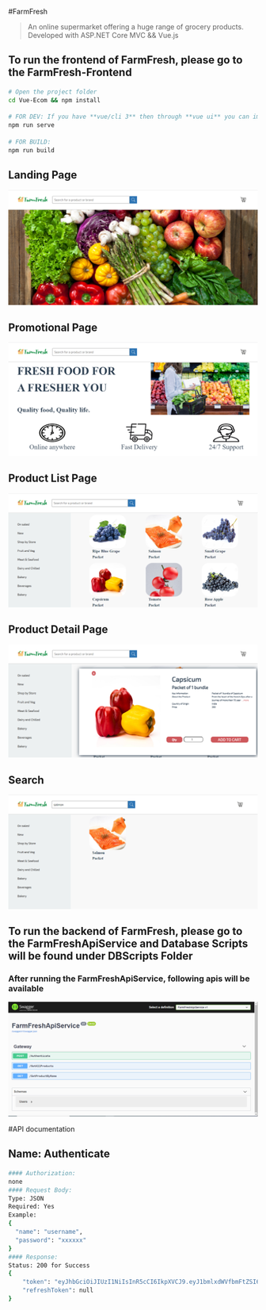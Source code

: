 #FarmFresh

> An online supermarket offering a huge range of grocery products.
>  Developed with ASP.NET Core MVC &&  Vue.js

## To run the frontend of FarmFresh, please go to the FarmFresh-Frontend

``` bash
# Open the project folder
cd Vue-Ecom && npm install

# FOR DEV: If you have **vue/cli 3** then through **vue ui** you can import the file and serve it. else 
npm run serve

# FOR BUILD: 
npm run build
```

## Landing Page
<p align="center">
  <img src="https://github.com/fahmidf3053/FarmFresh/blob/main/Documents/ScreenShots/landingpage.PNG">
</p>

## Promotional Page
<p align="center">
  <img src="https://github.com/fahmidf3053/FarmFresh/blob/main/Documents/ScreenShots/promopage.PNG">
</p>

## Product List Page
<p align="center">
  <img src="https://github.com/fahmidf3053/FarmFresh/blob/main/Documents/ScreenShots/shopping.PNG">
</p>

## Product Detail Page
<p align="center">
  <img src="https://github.com/fahmidf3053/FarmFresh/blob/main/Documents/ScreenShots/productpage.PNG">
</p>

## Search
<p align="center">
  <img src="https://github.com/fahmidf3053/FarmFresh/blob/main/Documents/ScreenShots/searchpage.PNG">
</p>

## To run the backend of FarmFresh, please go to the FarmFreshApiService and Database Scripts will be found under DBScripts Folder

### After running the FarmFreshApiService, following apis will be available
<p align="center">
  <img src="https://github.com/fahmidf3053/FarmFresh/blob/main/Documents/ScreenShots/apilist.PNG">
</p>

#API documentation

## Name: Authenticate
``` bash
#### Authorization: 
none
#### Request Body:
Type: JSON
Required: Yes
Example:
{
  "name": "username",
  "password": "xxxxxx"
}
#### Response:
Status: 200 for Success
{
    "token": "eyJhbGciOiJIUzI1NiIsInR5cCI6IkpXVCJ9.eyJ1bmlxdWVfbmFtZSI6ImZhcm1mcmVzaCIsIm5iZiI6MTY3ODI1MDEyMCwiZXxxxxxxxxxxxxxxxxxxxxxxxxxxxxxxxxxxxxxxxxxx",
    "refreshToken": null
}
```

